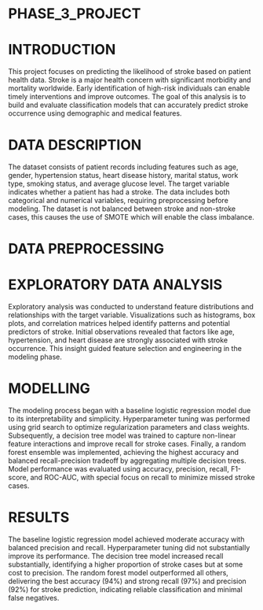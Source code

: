 # PHASE_3_PROJECT


# INTRODUCTION
This project focuses on predicting the likelihood of stroke based on patient health data. Stroke is a major health concern with significant morbidity and mortality worldwide. Early identification of high-risk individuals can enable timely interventions and improve outcomes. The goal of this analysis is to build and evaluate classification models that can accurately predict stroke occurrence using demographic and medical features.


# DATA DESCRIPTION
The dataset consists of patient records including features such as age, gender, hypertension status, heart disease history, marital status, work type, smoking status, and average glucose level. The target variable indicates whether a patient has had a stroke. The data includes both categorical and numerical variables, requiring preprocessing before modeling. The dataset is not balanced between stroke and non-stroke cases, this causes the use of SMOTE which will enable the class imbalance.


# DATA PREPROCESSING


# EXPLORATORY DATA ANALYSIS
Exploratory analysis was conducted to understand feature distributions and relationships with the target variable. Visualizations such as histograms, box plots, and correlation matrices helped identify patterns and potential predictors of stroke. Initial observations revealed that factors like age, hypertension, and heart disease are strongly associated with stroke occurrence. This insight guided feature selection and engineering in the modeling phase.


# MODELLING

The modeling process began with a baseline logistic regression model due to its interpretability and simplicity. Hyperparameter tuning was performed using grid search to optimize regularization parameters and class weights. Subsequently, a decision tree model was trained to capture non-linear feature interactions and improve recall for stroke cases. Finally, a random forest ensemble was implemented, achieving the highest accuracy and balanced recall-precision tradeoff by aggregating multiple decision trees. Model performance was evaluated using accuracy, precision, recall, F1-score, and ROC-AUC, with special focus on recall to minimize missed stroke cases.


# RESULTS
The baseline logistic regression model achieved moderate accuracy with balanced precision and recall. Hyperparameter tuning did not substantially improve its performance. The decision tree model increased recall substantially, identifying a higher proportion of stroke cases but at some cost to precision. The random forest model outperformed all others, delivering the best accuracy (94%) and strong recall (97%) and precision (92%) for stroke prediction, indicating reliable classification and minimal false negatives.



